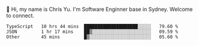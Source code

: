 👋 Hi, my name is Chris Yu. I'm Software Enginner base in Sydney. Welcome to connect.

<!--START_SECTION:waka-->

```text
TypeScript   10 hrs 44 mins  ████████████████████░░░░░   79.60 %
JSON         1 hr 17 mins    ██▒░░░░░░░░░░░░░░░░░░░░░░   09.59 %
Other        45 mins         █▒░░░░░░░░░░░░░░░░░░░░░░░   05.60 %
```

<!--END_SECTION:waka-->
